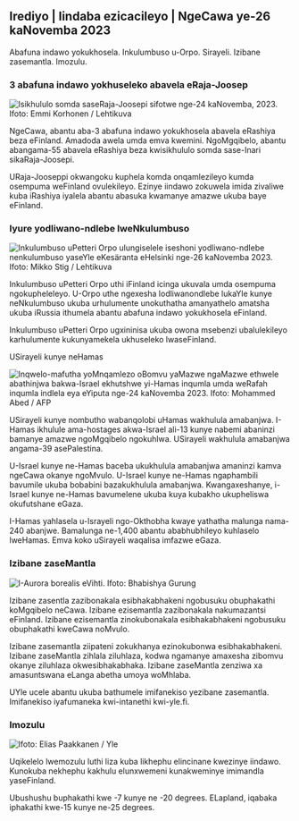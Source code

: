 Irediyo \| Iindaba ezicacileyo \| NgeCawa ye-26 kaNovemba 2023
--------------------------------------------

Abafuna indawo yokukhosela. Inkulumbuso u-Orpo. Sirayeli. Izibane zasemantla. Imozulu.

### 3 abafuna indawo yokhuseleko abavela eRaja-Joosep

![Isikhululo somda saseRaja-Joosepi sifotwe nge-24 kaNovemba, 2023. Ifoto: Emmi Korhonen / Lehtikuva](https://images.cdn.yle.fi/image/upload/c_crop,h_2880,w_5120,x_0,y_424/ar_1.7777777777777777,c_fill,g_faces,h_675,w_1200/dpr_1.0/q_auto:eco/f_auto/fl_lossy/v1700842179/39-120631365609f15f15)

NgeCawa, abantu aba-3 abafuna indawo yokukhosela abavela eRashiya beza eFinland. Amadoda awela umda emva kwemini. NgoMgqibelo, abantu abangama-55 abavela eRashiya beza kwisikhululo somda sase-Inari sikaRaja-Joosepi.

URaja-Jooseppi okwangoku kuphela komda onqamlezileyo kumda osempuma weFinland ovulekileyo. Ezinye iindawo zokuwela imida zivaliwe kuba iRashiya iyalela abantu abasuka kwamanye amazwe ukuba baye eFinland.

### Iyure yodliwano-ndlebe lweNkulumbuso

![Inkulumbuso uPetteri Orpo ulungiselele iseshoni yodliwano-ndlebe nenkulumbuso yaseYle eKesäranta eHelsinki nge-26 kaNovemba 2023. Ifoto: Mikko Stig / Lehtikuva](https://images.cdn.yle.fi/image/upload/c_crop,h_2772,w_4928,x_0,y_207/ar_1.7777777777777777,c_fill,g_faces,h_675,w_1200/dpr_1.0/q_auto:eco/f_auto/fl_lossy/v170586301701630170163017016301/v1705663016901329)

Inkulumbuso uPetteri Orpo uthi iFinland icinga ukuvala umda osempuma ngokupheleleyo. U-Orpo uthe ngexesha lodliwanondlebe lukaYle kunye neNkulumbuso ukuba urhulumente unokuthatha amanyathelo amatsha ukuba iRussia ithumela abantu abafuna indawo yokukhosela eFinland.

Inkulumbuso uPetteri Orpo ugxininisa ukuba owona msebenzi ubalulekileyo karhulumente kukunyamekela ukhuseleko lwaseFinland.

USirayeli kunye neHamas

![Inqwelo-mafutha yoMnqamlezo oBomvu yaMazwe ngaMazwe ethwele abathinjwa bakwa-Israel ekhutshwe yi-Hamas inqumla umda weRafah inqumla indlela eya eYiputa nge-24 kaNovemba 2023. Ifoto: Mohammed Abed / AFP](https://images.cdn.yle.fi/image/upload/c_crop,h_2079,w_3696,x_0,y_366/ar_1.7777777777777777,c_fill,g_faces,h_675,w_1200/dpr_1.0/q_auto:eco/v9-070151_ff_auto:eco/v90/1901_flossy064636560e4e1a0ebe)

USirayeli kunye nombutho wabanqolobi uHamas wakhulula amabanjwa. I-Hamas ikhulule ama-hostages akwa-Israel ali-13 kunye nabemi abaninzi bamanye amazwe ngoMgqibelo ngokuhlwa. USirayeli wakhulula amabanjwa angama-39 asePalestina.

U-Israel kunye ne-Hamas baceba ukukhulula amabanjwa amaninzi kamva ngeCawa okanye ngoMvulo. U-Israel kunye ne-Hamas ngaphambili bavumile ukuba bobabini bazakukhulula amabanjwa. Kwangaxeshanye, i-Israel kunye ne-Hamas bavumelene ukuba kuya kubakho ukupheliswa okufutshane eGaza.

I-Hamas yahlasela u-Israyeli ngo-Okthobha kwaye yathatha malunga nama-240 abanjwe. Bamalunga ne-1,400 abantu ababhubhileyo kuhlaselo lweHamas. Emva koko uSirayeli waqalisa imfazwe eGaza.

### Izibane zaseMantla

![I-Aurora borealis eVihti. Ifoto: Bhabishya Gurung](https://images.cdn.yle.fi/image/upload/c_crop,h_360,w_640,x_0,y_443/ar_1.777777777777777,c_fill,g_faces,h_675/0_p_1uto.eco/f_auto/fl_lossy/v1700996219/39-120676065630ab4cbda3)

Izibane zasentla zazibonakala esibhakabhakeni ngobusuku obuphakathi koMgqibelo neCawa. Izibane ezisemantla zazibonakala nakumazantsi eFinland. Izibane ezisemantla zinokubonakala esibhakabhakeni ngobusuku obuphakathi kweCawa noMvulo.

Izibane zasemantla ziipateni zokukhanya ezinokubonwa esibhakabhakeni. Izibane zaseMantla zihlala ziluhlaza, kodwa ngamanye amaxesha zibomvu okanye ziluhlaza okwesibhakabhaka. Izibane zaseMantla zenziwa xa amasuntswana eLanga abetha umoya woMhlaba.

UYle ucele abantu ukuba bathumele imifanekiso yezibane zasemantla. Imifanekiso iyafumaneka kwi-intanethi kwi-yle.fi.

### Imozulu

![ Ifoto: Elias Paakkanen / Yle](https://images.cdn.yle.fi/image/upload/c_crop,h_1080,w_1919,x_0,y_0/ar_1.7777777777777777,c_fill,g_faces/0_60,wp_1.0/q_auto:eco/f_auto/fl_lossy/v1701007097/39-120685165634edcb0ac7)

Uqikelelo lwemozulu luthi liza kuba likhephu elincinane kwezinye iindawo. Kunokuba nekhephu kakhulu elunxwemeni kunakweminye imimandla yaseFinland.

Ubushushu buphakathi kwe -7 kunye ne -20 degrees. ELapland, iqabaka iphakathi kwe-15 kunye ne-25 degrees.